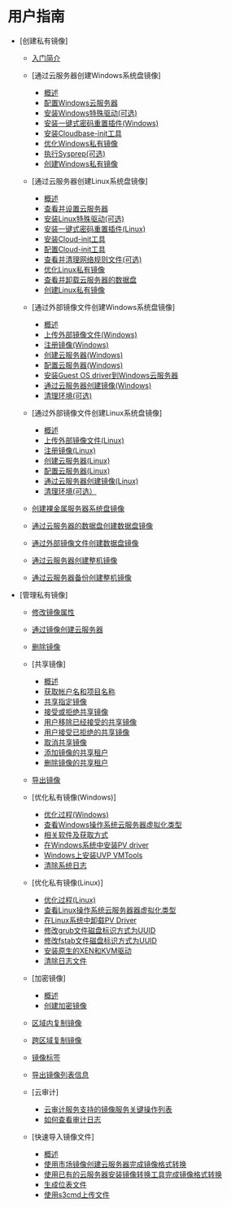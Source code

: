 # 用户指南

-   [创建私有镜像]
    -   [入门简介](入门简介.md)
    -   [通过云服务器创建Windows系统盘镜像]
        -   [概述](概述-通过云服务器创建Windows系统盘镜像.md)
        -   [配置Windows云服务器](配置Windows云服务器.md)
        -   [安装Windows特殊驱动\(可选\)](安装Windows特殊驱动(可选).md)
        -   [安装一键式密码重置插件\(Windows\)](安装一键式密码重置插件(Windows).md)
        -   [安装Cloudbase-init工具](安装Cloudbase-init工具.md)
        -   [优化Windows私有镜像](优化Windows私有镜像.md)
        -   [执行Sysprep\(可选\)](执行Sysprep(可选).md)
        -   [创建Windows私有镜像](创建Windows私有镜像.md)

    -   [通过云服务器创建Linux系统盘镜像]
        -   [概述](概述-通过云服务器创建Linux系统盘镜像.md)
        -   [查看并设置云服务器](查看并设置云服务器.md)
        -   [安装Linux特殊驱动\(可选\)](安装Linux特殊驱动(可选).md)
        -   [安装一键式密码重置插件\(Linux\)](安装一键式密码重置插件(Linux).md)
        -   [安装Cloud-init工具](安装Cloud-init工具.md)
        -   [配置Cloud-init工具](配置Cloud-init工具.md)
        -   [查看并清理网络规则文件\(可选\)](查看并清理网络规则文件(可选).md)
        -   [优化Linux私有镜像](优化Linux私有镜像.md)
        -   [查看并卸载云服务器的数据盘](查看并卸载云服务器的数据盘.md)
        -   [创建Linux私有镜像](创建Linux私有镜像.md)

    -   [通过外部镜像文件创建Windows系统盘镜像]
        -   [概述](概述-通过外部镜像文件创建Windows系统盘镜像.md)
        -   [上传外部镜像文件\(Windows\)](上传外部镜像文件(Windows).md)
        -   [注册镜像\(Windows\)](注册镜像(Windows).md)
        -   [创建云服务器\(Windows\)](创建云服务器(Windows).md)
        -   [配置云服务器\(Windows\)](配置云服务器(Windows).md)
        -   [安装Guest OS driver到Windows云服务器](安装Guest-OS-driver到Windows云服务器.md)
        -   [通过云服务器创建镜像\(Windows\)](通过云服务器创建镜像(Windows).md)
        -   [清理环境\(可选\)](清理环境-Windows.md)

    -   [通过外部镜像文件创建Linux系统盘镜像]
        -   [概述](概述-通过外部镜像文件创建Linux系统盘镜像.md)
        -   [上传外部镜像文件\(Linux\)](上传外部镜像文件(Linux).md)
        -   [注册镜像\(Linux\)](注册镜像(Linux).md)
        -   [创建云服务器\(Linux\)](创建云服务器(Linux).md)
        -   [配置云服务器\(Linux\)](配置云服务器(Linux).md)
        -   [通过云服务器创建镜像\(Linux\)](通过云服务器创建镜像(Linux).md)
        -   [清理环境\(可选）](清理环境-Linux.md)

    -   [创建裸金属服务器系统盘镜像](创建裸金属服务器系统盘镜像.md)
    -   [通过云服务器的数据盘创建数据盘镜像](通过云服务器的数据盘创建数据盘镜像.md)
    -   [通过外部镜像文件创建数据盘镜像](通过外部镜像文件创建数据盘镜像.md)
    -   [通过云服务器创建整机镜像](通过云服务器创建整机镜像.md)
    -   [通过云服务器备份创建整机镜像](通过云服务器备份创建整机镜像.md)

-   [管理私有镜像]
    -   [修改镜像属性](修改镜像属性.md)
    -   [通过镜像创建云服务器](通过镜像创建云服务器.md)
    -   [删除镜像](删除镜像.md)
    -   [共享镜像]
        -   [概述](概述-共享镜像.md)
        -   [获取帐户名和项目名称](获取帐户名和项目名称.md)
        -   [共享指定镜像](共享指定镜像.md)
        -   [接受或拒绝共享镜像](接受或拒绝共享镜像.md)
        -   [用户移除已经接受的共享镜像](用户移除已经接受的共享镜像.md)
        -   [用户接受已拒绝的共享镜像](用户接受已拒绝的共享镜像.md)
        -   [取消共享镜像](取消共享镜像.md)
        -   [添加镜像的共享租户](添加镜像的共享租户.md)
        -   [删除镜像的共享租户](删除镜像的共享租户.md)

    -   [导出镜像](导出镜像.md)
    -   [优化私有镜像\(Windows\)]
        -   [优化过程\(Windows\)](优化过程(Windows).md)
        -   [查看Windows操作系统云服务器虚拟化类型](查看Windows操作系统云服务器虚拟化类型.md)
        -   [相关软件及获取方式](相关软件及获取方式.md)
        -   [在Windows系统中安装PV driver](在Windows系统中安装PV-driver.md)
        -   [Windows上安装UVP VMTools](Windows上安装UVP-VMTools.md)
        -   [清除系统日志](清除系统日志.md)

    -   [优化私有镜像\(Linux\)]
        -   [优化过程\(Linux\)](优化过程(Linux).md)
        -   [查看Linux操作系统云服务器器虚拟化类型](查看Linux操作系统云服务器器虚拟化类型.md)
        -   [在Linux系统中卸载PV Driver](在Linux系统中卸载PV-Driver.md)
        -   [修改grub文件磁盘标识方式为UUID](修改grub文件磁盘标识方式为UUID.md)
        -   [修改fstab文件磁盘标识方式为UUID](修改fstab文件磁盘标识方式为UUID.md)
        -   [安装原生的XEN和KVM驱动](安装原生的XEN和KVM驱动.md)
        -   [清除日志文件](清除日志文件.md)

    -   [加密镜像]
        -   [概述](概述-加密镜像.md)
        -   [创建加密镜像](创建加密镜像.md)

    -   [区域内复制镜像](区域内复制镜像.md)
    -   [跨区域复制镜像](跨区域复制镜像.md)
    -   [镜像标签](镜像标签.md)
    -   [导出镜像列表信息](导出镜像列表信息.md)
    -   [云审计]
        -   [云审计服务支持的镜像服务关键操作列表](云审计服务支持的镜像服务关键操作列表.md)
        -   [如何查看审计日志](如何查看审计日志.md)

    -   [快速导入镜像文件]
        -   [概述](概述-快速导入.md)
        -   [使用市场镜像创建云服务器完成镜像格式转换](使用市场镜像创建云服务器完成镜像格式转换.md)
        -   [使用已有的云服务器安装镜像转换工具完成镜像格式转换](使用已有的云服务器安装镜像转换工具完成镜像格式转换.md)
        -   [生成位表文件](生成位表文件.md)
        -   [使用s3cmd上传文件](使用s3cmd上传文件.md)



